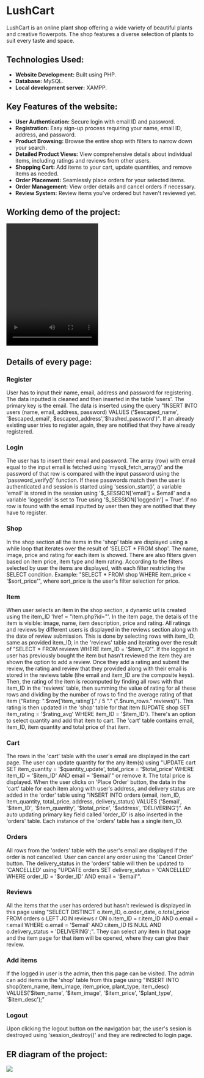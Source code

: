 # LushCart
<p>LushCart is an online plant shop offering a wide variety of beautiful plants and creative flowerpots. The shop features a diverse selection of plants to suit every taste and space.</p>

<h2>Technologies Used:</h2>
<ul>
  <li><strong>Website Development:</strong> Built using PHP.</li>
  <li><strong>Database:</strong> MySQL.</li>
  <li><strong>Local development server:</strong> XAMPP.</li>
</ul>

<h2>Key Features of the website:</h2>
<ul>
  <li><strong>User Authentication:</strong> Secure login with email ID and password.</li>
  <li><strong>Registration:</strong> Easy sign-up process requiring your name, email ID, address, and password.</li>
  <li><strong>Product Browsing:</strong> Browse the entire shop with filters to narrow down your search.</li>
  <li><strong>Detailed Product Views:</strong> View comprehensive details about individual items, including ratings and reviews from other users.</li>
  <li><strong>Shopping Cart:</strong> Add items to your cart, update quantities, and remove items as needed.</li>
  <li><strong>Order Placement:</strong> Seamlessly place orders for your selected items.</li>
  <li><strong>Order Management:</strong> View order details and cancel orders if necessary.</li>
  <li><strong>Review System:</strong> Review items you've ordered but haven't reviewed yet.</li>
</ul>

<h2>Working demo of the project:</h2>
<video src="https://github.com/uditisinha/LushCore/assets/123114215/33aa1f10-20a9-4aac-ba79-1a1d7fc8b598" control height="320" width="240"></video>
  
<h2>Details of every page:</h2>
<h3>Register</h3>
<p>User has to input their name, email, address and password for registering. The data inputted is cleaned and then inserted in the table 'users'. The primary key is the email. The data is inserted using the query "INSERT INTO users (name, email, address, password) VALUES ('$escaped_name', '$escaped_email', $escaped_address','$hashed_password')". If an already existing user tries to register again, they are notified that they have already registered.</p>
<h3>Login</h3>
<p>The user has to insert their email and password. The array (row) with email equal to the input email is fetched using 'mysqli_fetch_array()' and the password of that row is compared with the input password using the 'password_verify()' function. If these passwords match then the user is authenticated and session is started using 'session_start()', a variable 'email' is stored in the session using '$_SESSION['email'] = $email' and a variable 'loggedin' is set to True using '$_SESSION['loggedin'] = True'. If no row is found with the email inputted by user then they are notified that they have to register.</p>
<h3>Shop</h3>
<p>In the shop section all the items in the 'shop' table are displayed using a while loop that iterates over the result of 'SELECT * FROM shop'. The name, image, price and rating for each item is showed. There are also filters given based on item price, item type and item rating. According to the filters selected by user the items are displayed, with each filter restricting the SELECT condition. Example: "SELECT * FROM shop WHERE item_price < '$sort_price'", where sort_price is the user's filter selection for price.</p>
<h3>Item</h3>
<p>When user selects an item in the shop section, a dynamic url is created using the item_ID 'href = "item.php?id=<?php echo $row['item_ID']; ?>"'. In the item page, the details of the item is visible: image, name, item description, price and rating. All ratings and reviews by different users is displayed in the reviews section along with the date of review submission. This is done by selecting rows with item_ID, same as provided item_ID, in the 'reviews' table and iterating over the result of "SELECT * FROM reviews WHERE item_ID = '$item_ID'". If the logged in user has previously bought the item but hasn't reviewed the item they are shown the option to add a review. Once they add a rating and submit the review, the rating and review that they provided along with their email is stored in the reviews table (the email and item_ID are the composite keys). Then, the rating of the item is recomputed by finding all rows with that item_ID in the 'reviews' table, then summing the value of rating for all these rows and dividing by the number of rows to find the average rating of that item ("Rating: ".$row['item_rating']." / 5 "." (".$num_rows." reviews)"). This rating is then updated in the 'shop' table for that item (UPDATE shop SET item_rating = '$rating_avg' WHERE item_ID = '$item_ID'). There's an option to select quantity and add that item to cart. The 'cart' table contains email, item_ID, item quantity and total price of that item.</p>
<h3>Cart</h3>
<p>The rows in the 'cart' table with the user's email are displayed in the cart page. The user can update quantity for the any item(s) using "UPDATE cart SET item_quantity = '$quantity_update', total_price = '$total_price' WHERE item_ID = '$item_ID' AND email = '$email'" or remove it. The total price is displayed. When the user clicks on 'Place Order' button, the data in the 'cart' table for each item along with user's address, and delivery status are added in the 'order' table using "INSERT INTO orders (email, item_ID, item_quantity, total_price, address, delivery_status) VALUES ('$email', '$item_ID', '$item_quantity', '$total_price', '$address', 'DELIVERING')". An auto updating primary key field called 'order_ID' is also inserted in the 'orders' table. Each instance of the 'orders' table has a single item_ID.</p>
<h3>Orders</h3>
<p>All rows from the 'orders' table with the user's email are displayed if the order is not cancelled. User can cancel any order using the 'Cancel Order' button. The delivery_status in the 'orders' table will then be updated to 'CANCELLED' using "UPDATE orders SET delivery_status = 'CANCELLED' WHERE order_ID = '$order_ID' AND email = '$email'".</p>
<h3>Reviews</h3>
<p>All the items that the user has ordered but hasn't reviewed is displayed in this page using "SELECT DISTINCT o.item_ID, o.order_date, o.total_price FROM orders o LEFT JOIN reviews r ON o.item_ID = r.item_ID AND o.email = r.email WHERE o.email = '$email' AND r.item_ID IS NULL AND o.delivery_status = 'DELIVERING';". They can select any item in that page and the item page for that item will be opened, where they can give their review.</p>
<h3>Add items</h3>
<p>If the logged in user is the admin, then this page can be visited. The admin can add items in the 'shop' table from this page using "INSERT INTO shop(item_name, item_image, item_price, plant_type, item_desc) VALUES('$item_name', '$item_image', '$item_price', '$plant_type', '$item_desc');"</p>
<h3>Logout</h3>
<p>Upon clicking the logout button on the navigation bar, the user's sesion is destroyed using 'session_destroy()' and they are redirected to login page.</p>

<h2>ER diagram of the project:</h2>
<image src = "https://github.com/uditisinha/LushCore/assets/123114215/73f2b63c-5b92-4caf-b4a0-86e018620b1a" />
